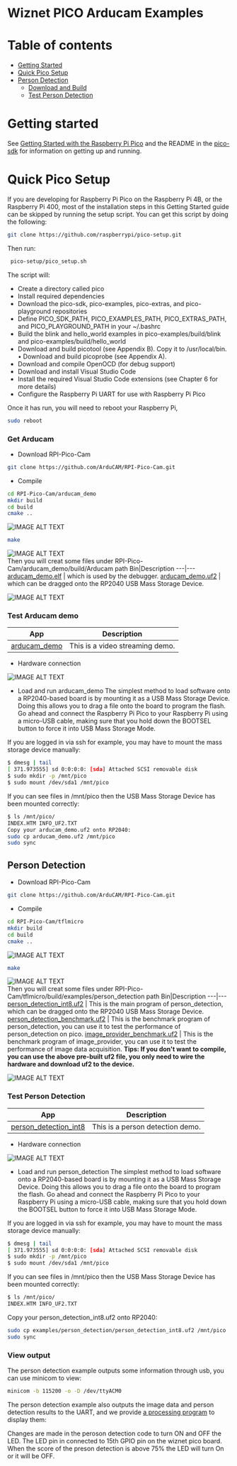 # Wiznet PICO Arducam Examples

Table of contents
=================
* [Getting Started](#Getting-Started)
* [Quick Pico Setup](#Quick-Pico-Setup)
* [Person Detection](#Person-Detection)
   * [Download and Build](#Person-Detection)
   * [Test Person Detection](#Test-Person-Detection)

# Getting started

See [Getting Started with the Raspberry Pi Pico](https://rptl.io/pico-get-started) and the README in the [pico-sdk](https://github.com/raspberrypi/pico-sdk) for information
on getting up and running.

# Quick Pico Setup
If you are developing for Raspberry Pi Pico on the Raspberry Pi 4B, or the Raspberry Pi 400, most of the installation steps
in this Getting Started guide can be skipped by running the setup script. You can get this script by doing the following:

```bash
git clone https://github.com/raspberrypi/pico-setup.git
```
Then run: 
```bash
 pico-setup/pico_setup.sh
```
The script will:

- Create a directory called pico
- Install required dependencies
- Download the pico-sdk, pico-examples, pico-extras, and pico-playground repositories
- Define PICO_SDK_PATH, PICO_EXAMPLES_PATH, PICO_EXTRAS_PATH, and PICO_PLAYGROUND_PATH in your ~/.bashrc
- Build the blink and hello_world examples in pico-examples/build/blink and pico-examples/build/hello_world
- Download and build picotool (see Appendix B). Copy it to /usr/local/bin. • Download and build picoprobe (see Appendix A).
- Download and compile OpenOCD (for debug support)
- Download and install Visual Studio Code
- Install the required Visual Studio Code extensions (see Chapter 6 for more details)
- Configure the Raspberry Pi UART for use with Raspberry Pi Pico

Once it has run, you will need to reboot your Raspberry Pi,
```bash
sudo reboot
```

### Get Arducam
- Download RPI-Pico-Cam
```bash 
git clone https://github.com/ArduCAM/RPI-Pico-Cam.git
```
- Compile 
```bash
cd RPI-Pico-Cam/arducam_demo
mkdir build 
cd build 
cmake ..
```
![IMAGE ALT TEXT](data/1.png)
```bash
make
```
![IMAGE ALT TEXT](data/2.png)  
Then you will creat some files under RPI-Pico-Cam/arducam_demo/build/Arducam path 
Bin|Description
---|---
[arducam_demo.elf](arducam_demo) | which is used by the debugger.
[arducam_demo.uf2](arducam_demo) | which can be dragged onto the RP2040 USB Mass Storage Device.

![IMAGE ALT TEXT](data/3.png)

### Test Arducam demo 

App|Description
---|---
[arducam_demo](arducam_demo) | This is a video streaming demo.

- Hardware connection 

![IMAGE ALT TEXT](data/5.png)

- Load and run arducam_demo 
The simplest method to load software onto a RP2040-based board is by mounting it as a USB Mass Storage Device.
Doing this allows you to drag a file onto the board to program the flash. Go ahead and connect the Raspberry Pi Pico to
your Raspberry Pi using a micro-USB cable, making sure that you hold down the BOOTSEL button to force it into
USB Mass Storage Mode.

If you are logged in via ssh for example, you may have to mount the mass storage device manually:
```bash
$ dmesg | tail
[ 371.973555] sd 0:0:0:0: [sda] Attached SCSI removable disk
$ sudo mkdir -p /mnt/pico
$ sudo mount /dev/sda1 /mnt/pico
```
If you can see files in /mnt/pico then the USB Mass Storage Device has been mounted correctly:
```bash
$ ls /mnt/pico/
INDEX.HTM INFO_UF2.TXT
Copy your arducam_demo.uf2 onto RP2040:
sudo cp arducam_demo.uf2 /mnt/pico
sudo sync
```

## Person Detection
- Download RPI-Pico-Cam
```bash 
git clone https://github.com/ArduCAM/RPI-Pico-Cam.git
```
- Compile 
```bash
cd RPI-Pico-Cam/tflmicro
mkdir build 
cd build 
cmake ..
```
![IMAGE ALT TEXT](data/tflmicro_cmake_output.png)
```bash
make
```
![IMAGE ALT TEXT](data/tflmicro_make_output.png)  
Then you will creat some files under RPI-Pico-Cam/tflmicro/build/examples/person_detection path 
Bin|Description
---|---
[person_detection_int8.uf2](tflmicro/bin/person_detection_int8.uf2) | This is the main program of person_detection, which can be dragged onto the RP2040 USB Mass Storage Device.
[person_detection_benchmark.uf2](tflmicro/bin/person_detection_benchmark.uf2) | This is the benchmark program of person_detection, you can use it to test the performance of person_detection on pico.
[image_provider_benchmark.uf2](tflmicro/bin/image_provider_benchmark.uf2) | This is the benchmark program of image_provider, you can use it to test the performance of image data acquisition.
**Tips: If you don't want to compile, you can use the above pre-built uf2 file, you only need to wire the hardware and download uf2 to the device.**

![IMAGE ALT TEXT](data/tflmicro_output.png)

### Test Person Detection

App|Description
---|---
[person_detection_int8](tflmicro/examples/person_detection/main_functions.cpp) | This is a person detection demo.

- Hardware connection 

![IMAGE ALT TEXT](data/5.png)

- Load and run person_detection 
The simplest method to load software onto a RP2040-based board is by mounting it as a USB Mass Storage Device.
Doing this allows you to drag a file onto the board to program the flash. Go ahead and connect the Raspberry Pi Pico to
your Raspberry Pi using a micro-USB cable, making sure that you hold down the BOOTSEL button to force it into
USB Mass Storage Mode.

If you are logged in via ssh for example, you may have to mount the mass storage device manually:
```bash
$ dmesg | tail
[ 371.973555] sd 0:0:0:0: [sda] Attached SCSI removable disk
$ sudo mkdir -p /mnt/pico
$ sudo mount /dev/sda1 /mnt/pico
```
If you can see files in /mnt/pico then the USB Mass Storage Device has been mounted correctly:
```bash
$ ls /mnt/pico/
INDEX.HTM INFO_UF2.TXT
```
Copy your person_detection_int8.uf2 onto RP2040:
```bash
sudo cp examples/person_detection/person_detection_int8.uf2 /mnt/pico
sudo sync
```

### View output

The person detection example outputs some information through usb, you can use minicom to view:
```bash
minicom -b 115200 -o -D /dev/ttyACM0
```

The person detection example also outputs the image data and person detection results to the UART, and we provide [a processing program](tflmicro/person_detection_display/person_detection_display.pde) to display them:

Changes are made in the peroson detection code to turn ON and OFF the LED. The LED pin in connected to 15th GPIO pin on the wiznet pico board. When the score of the preson detection is above 75% the LED will turn On or it will be OFF.
